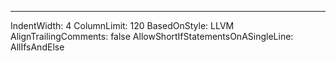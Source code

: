 ---

IndentWidth: 4
ColumnLimit: 120
BasedOnStyle: LLVM
AlignTrailingComments: false
AllowShortIfStatementsOnASingleLine: AllIfsAndElse
